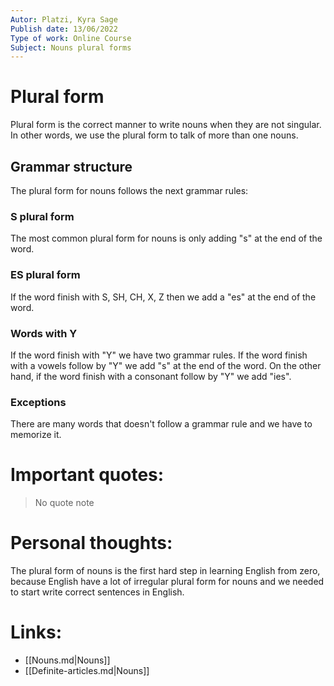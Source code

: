 ```yaml
---
Autor: Platzi, Kyra Sage
Publish date: 13/06/2022 
Type of work: Online Course 
Subject: Nouns plural forms 
---
```

# Plural form 
Plural form is the correct manner to write nouns when they are not 
singular. In other words, we use the plural form to talk of more 
than one nouns.
## Grammar structure
The plural form for nouns follows the next grammar rules:
### S plural form
The most common plural form for nouns is only adding "s" at the end
of the word.
### ES plural form
If the word finish with S, SH, CH, X, Z then we add a "es" at the end 
of the word.
### Words with Y
If the word finish with "Y" we have two grammar rules. If the word finish 
with a vowels follow by "Y" we add "s" at the end of the word. On the 
other hand, if the word finish with a consonant follow by "Y" we add "ies".
### Exceptions
There are many words that doesn't follow a grammar rule and we have to 
memorize it.
# Important quotes:
> No quote note
# Personal thoughts:
The plural form of nouns is the first hard step in learning English from
zero, because English have a lot of irregular plural form for nouns and 
we needed to start write correct sentences in English.
# Links:
- [[Nouns.md|Nouns]]
- [[Definite-articles.md|Nouns]]
